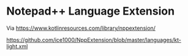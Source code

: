 # Notepad++ Language Extension

Via https://www.kotlinresources.com/library/nppextension/

https://github.com/ice1000/NppExtension/blob/master/languages/kt-light.xml

